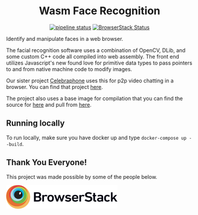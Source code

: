 <h1 align="center">Wasm Face Recognition</h1>
<p align="center">
    <a href="https://gitlab.com/mattmatters/opencv-wasm/commits/master"><img alt="pipeline status" src="https://gitlab.com/mattmatters/opencv-wasm/badges/master/pipeline.svg" /></a>
    <a href="https://www.browserstack.com/automate/public-build/WlM3bkVOdnplNUpXYkwzeSsvOVEzU1BEbzJoTU41anhhMlN5N1F5VXNQMD0tLW8xNSsxOHZCT3A1dmJ4N011RUROcmc9PQ==--c3d9d9808fc1e4f9292c315c64c6ec94b54a6a83%"><img alt="BrowserStack Status" src="https://www.browserstack.com/automate/badge.svg?badge_key=WlM3bkVOdnplNUpXYkwzeSsvOVEzU1BEbzJoTU41anhhMlN5N1F5VXNQMD0tLW8xNSsxOHZCT3A1dmJ4N011RUROcmc9PQ==--c3d9d9808fc1e4f9292c315c64c6ec94b54a6a83%" /></a>
</p>

Identify and manipulate faces in a web browser.

The facial recognition software uses a combination of OpenCV, DLib, and some
custom C++ code all compiled into web assembly.  The front end utilizes
Javascript's new found love for primitive data types to pass pointers to and
from native machine code to modify images.

Our sister project [Celebraphone](https://gitlab.com/mattmatters/celebraphone) uses this for p2p video chatting in a browser. You can find that project [here](https://celebraphone.io).

The project also uses a base image for compilation that you can find the source for [here](https://github.com/mattmatters/docker-emscripten-opencv-dlib) and pull from [here](https://hub.docker.com/r/superpolkadance/emscripten-opencv-dlib/).

## Running locally

To run locally, make sure you have docker up and type `docker-compose up --build`.

## Thank You Everyone!

This project was made possible by some of the people below.

<img src="/static/Browserstack-logo.svg" width="300" />
